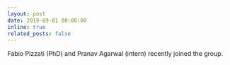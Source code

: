 ```yaml
---
layout: post
date: 2019-09-01 00:00:00
inline: true
related_posts: false
---
```


Fabio Pizzati (PhD) and Pranav Agarwal (intern) recently joined the group.
